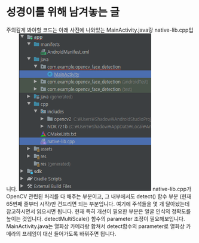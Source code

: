 # 성경이를 위해 남겨놓는 글
주의깊게 봐야할 코드는 아래 사진에 나와있는 MainActivity.java랑 native-lib.cpp입니다.
![Android program structure](https://github.com/Creative-Autonomous-Tractor/opencv-face-detection/blob/master/android_structure.png?raw=true)
native-lib.cpp가 OpenCV 관련된 처리를 다 해주는 부분이고, 그 내부에서도 detect() 함수 부분 (현재 65번째 줄부터 시작)만 건드리면 되는 부분입니다. 여기에 주석들을 몇 개 달아놨는데 참고하시면서 읽으시면 됩니다. 현재 특히 개선이 필요한 부분은 얼굴 인식의 정확도를 높이는 것입니다. detectMultiScale() 함수의 parameter 조정이 필요해보입니다.
MainActivity.java는 열화상 카메라랑 합쳐서 detect함수의 parameter로 열화상 카메라의 프레임이 대신 들어가도록 바꿔주면 됩니다.
